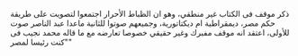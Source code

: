 ذكر موقف فى الكتاب غير منطقي، وهو ان الظباط الأحرار اجتمعوا لتصويت على طريقة حكم مصر، ديمقراطية ام ديكتاتورية، وجميعهم صوتوا للثانية ماعدا عبد الناصر صوت للأولى، اعتقد انه موقف مفبرك وغير حقيقي خصوصا تعارضه مع ما قاله محمد نجيب فى "كنت رئيسا لمصر"